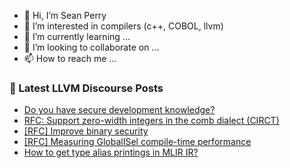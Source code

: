 - 👋 Hi, I’m Sean Perry
- 👀 I’m interested in compilers (c++, COBOL, llvm)
- 🌱 I’m currently learning ...
- 💞️ I’m looking to collaborate on ...
- 📫 How to reach me ...

<!---
s66perry/s66perry is a ✨ special ✨ repository because its `README.md` (this file) appears on your GitHub profile.
You can click the Preview link to take a look at your changes.
--->
### 📕 Latest LLVM Discourse Posts

<!-- DISCOURSE-LLVM:START -->
- [Do you have secure development knowledge?](https://discourse.llvm.org/t/do-you-have-secure-development-knowledge/78429#post_4)
- [RFC: Support zero-width integers in the comb dialect &lpar;CIRCT&rpar;](https://discourse.llvm.org/t/rfc-support-zero-width-integers-in-the-comb-dialect-circt/78492#post_1)
- [[RFC] Improve binary security](https://discourse.llvm.org/t/rfc-improve-binary-security/78121?page=3#post_56)
- [[RFC] Measuring GlobalISel compile-time performance](https://discourse.llvm.org/t/rfc-measuring-globalisel-compile-time-performance/78412#post_8)
- [How to get type alias printings in MLIR IR?](https://discourse.llvm.org/t/how-to-get-type-alias-printings-in-mlir-ir/78372#post_7)
<!-- DISCOURSE-LLVM:END -->
